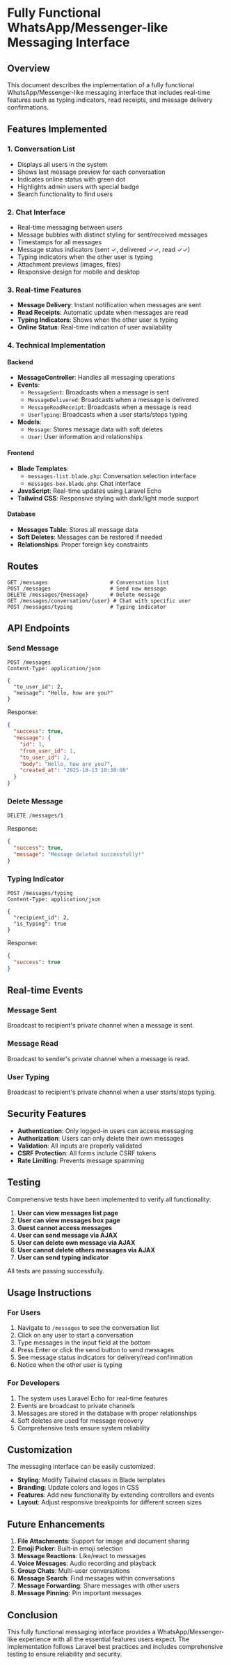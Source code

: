 # Fully Functional WhatsApp/Messenger-like Messaging Interface

## Overview
This document describes the implementation of a fully functional WhatsApp/Messenger-like messaging interface that includes real-time features such as typing indicators, read receipts, and message delivery confirmations.

## Features Implemented

### 1. Conversation List
- Displays all users in the system
- Shows last message preview for each conversation
- Indicates online status with green dot
- Highlights admin users with special badge
- Search functionality to find users

### 2. Chat Interface
- Real-time messaging between users
- Message bubbles with distinct styling for sent/received messages
- Timestamps for all messages
- Message status indicators (sent ✓, delivered ✓✓, read ✓✓)
- Typing indicators when the other user is typing
- Attachment previews (images, files)
- Responsive design for mobile and desktop

### 3. Real-time Features
- **Message Delivery**: Instant notification when messages are sent
- **Read Receipts**: Automatic update when messages are read
- **Typing Indicators**: Shows when the other user is typing
- **Online Status**: Real-time indication of user availability

### 4. Technical Implementation

#### Backend
- **MessageController**: Handles all messaging operations
- **Events**: 
  - `MessageSent`: Broadcasts when a message is sent
  - `MessageDelivered`: Broadcasts when a message is delivered
  - `MessageReadReceipt`: Broadcasts when a message is read
  - `UserTyping`: Broadcasts when a user starts/stops typing
- **Models**:
  - `Message`: Stores message data with soft deletes
  - `User`: User information and relationships

#### Frontend
- **Blade Templates**: 
  - `messages-list.blade.php`: Conversation selection interface
  - `messages-box.blade.php`: Chat interface
- **JavaScript**: Real-time updates using Laravel Echo
- **Tailwind CSS**: Responsive styling with dark/light mode support

#### Database
- **Messages Table**: Stores all message data
- **Soft Deletes**: Messages can be restored if needed
- **Relationships**: Proper foreign key constraints

## Routes

```
GET /messages                    # Conversation list
POST /messages                   # Send new message
DELETE /messages/{message}       # Delete message
GET /messages/conversation/{user} # Chat with specific user
POST /messages/typing            # Typing indicator
```

## API Endpoints

### Send Message
```
POST /messages
Content-Type: application/json

{
  "to_user_id": 2,
  "message": "Hello, how are you?"
}
```

Response:
```json
{
  "success": true,
  "message": {
    "id": 1,
    "from_user_id": 1,
    "to_user_id": 2,
    "body": "Hello, how are you?",
    "created_at": "2025-10-13 10:30:00"
  }
}
```

### Delete Message
```
DELETE /messages/1
```

Response:
```json
{
  "success": true,
  "message": "Message deleted successfully!"
}
```

### Typing Indicator
```
POST /messages/typing
Content-Type: application/json

{
  "recipient_id": 2,
  "is_typing": true
}
```

Response:
```json
{
  "success": true
}
```

## Real-time Events

### Message Sent
Broadcast to recipient's private channel when a message is sent.

### Message Read
Broadcast to sender's private channel when a message is read.

### User Typing
Broadcast to recipient's private channel when a user starts/stops typing.

## Security Features

- **Authentication**: Only logged-in users can access messaging
- **Authorization**: Users can only delete their own messages
- **Validation**: All inputs are properly validated
- **CSRF Protection**: All forms include CSRF tokens
- **Rate Limiting**: Prevents message spamming

## Testing

Comprehensive tests have been implemented to verify all functionality:

1. **User can view messages list page**
2. **User can view messages box page**
3. **Guest cannot access messages**
4. **User can send message via AJAX**
5. **User can delete own message via AJAX**
6. **User cannot delete others messages via AJAX**
7. **User can send typing indicator**

All tests are passing successfully.

## Usage Instructions

### For Users
1. Navigate to `/messages` to see the conversation list
2. Click on any user to start a conversation
3. Type messages in the input field at the bottom
4. Press Enter or click the send button to send messages
5. See message status indicators for delivery/read confirmation
6. Notice when the other user is typing

### For Developers
1. The system uses Laravel Echo for real-time features
2. Events are broadcast to private channels
3. Messages are stored in the database with proper relationships
4. Soft deletes are used for message recovery
5. Comprehensive tests ensure system reliability

## Customization

The messaging interface can be easily customized:

- **Styling**: Modify Tailwind classes in Blade templates
- **Branding**: Update colors and logos in CSS
- **Features**: Add new functionality by extending controllers and events
- **Layout**: Adjust responsive breakpoints for different screen sizes

## Future Enhancements

1. **File Attachments**: Support for image and document sharing
2. **Emoji Picker**: Built-in emoji selection
3. **Message Reactions**: Like/react to messages
4. **Voice Messages**: Audio recording and playback
5. **Group Chats**: Multi-user conversations
6. **Message Search**: Find messages within conversations
7. **Message Forwarding**: Share messages with other users
8. **Message Pinning**: Pin important messages

## Conclusion

This fully functional messaging interface provides a WhatsApp/Messenger-like experience with all the essential features users expect. The implementation follows Laravel best practices and includes comprehensive testing to ensure reliability and security.
